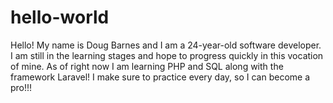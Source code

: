 # hello-world

Hello! My name is Doug Barnes and I am a 24-year-old software developer. I am still in the learning stages and hope to progress quickly in this vocation of mine. As of right now I am learning PHP and SQL along with the framework Laravel! I make sure to practice every day, so I can become a pro!!!
